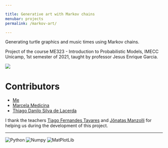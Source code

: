 ```yaml
---

title: Generative art with Markov chains
menubar: projects
permalink: /markov-art/

---
```


Generating turtle graphics and music times using Markov chains. 

Project of the course  ME323 - Introduction to Probabilistic Models, IMECC Unicamp, 1st semester of 2021, taught by professor Jesus Enrique Garcia.

[![](https://img.shields.io/badge/GitHub-100000?style=for-the-badge&logo=github&logoColor=white)](https://github.com/EltonCN/Arte-generativa-com-cadeias-de-Markov)

# Contributors

- [Me](https://eltoncn.github.io/EltonCN/)
- [Marcela Medicina](https://github.com/mmedicina)
- [Thiago Danilo Silva de Lacerda](https://github.com/ThiagoDSL)

I thank the teachers [Tiago Fernandes Tavares](https://github.com/tiagoft) and [Jônatas Manzolli]() for helping us during the development of this project.

---

![Python](https://img.shields.io/badge/Python-3776AB?style=for-the-badge&logo=python&logoColor=white)
![Numpy](https://img.shields.io/badge/Numpy-777BB4?style=for-the-badge&logo=numpy&logoColor=white)
![MatPlotLib](https://img.shields.io/badge/Matplotlib-11557C?style=for-the-badge)